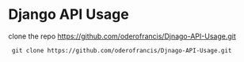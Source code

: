 # Django API Usage

clone the repo https://github.com/oderofrancis/Djnago-API-Usage.git

`` git clone https://github.com/oderofrancis/Djnago-API-Usage.git``

